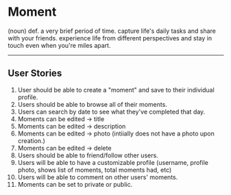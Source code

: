 # Moment
(noun) def. a very brief period of time.
capture life's daily tasks and share with your friends. experience life from different perspectives and stay in touch even when you're miles apart.

---

## User Stories

1. User should be able to create a "moment" and save to their individual profile.
2. Users should be able to browse all of their moments.
3. Users can search by date to see what they've completed that day.
4. Moments can be edited -> title
5. Moments can be edited -> description
6. Moments can be edited -> photo (intiially does not have a photo upon creation.)
7. Moments can be edited -> delete
8. Users should be able to friend/follow other users.
9. Users will be able to have a customizable profile (username, profile photo, shows list of moments, total moments had, etc)
10. Users will be able to comment on other users' moments.
11. Moments can be set to private or public.